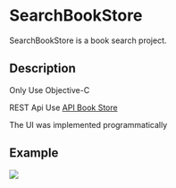 # SearchBookStore

SearchBookStore is a book search project.

## Description

Only Use Objective-C 

REST Api Use [API Book Store](https://api.itbook.store/)

The UI was implemented programmatically


## Example
![](BookStoreSearch.gif)
